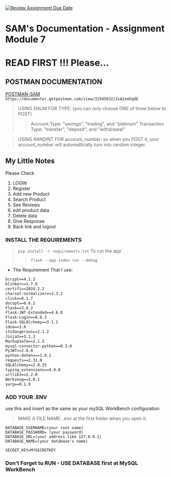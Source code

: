 [![Review Assignment Due Date](https://classroom.github.com/assets/deadline-readme-button-24ddc0f5d75046c5622901739e7c5dd533143b0c8e959d652212380cedb1ea36.svg)](https://classroom.github.com/a/mn6pV4Nk)

# SAM's Documentation - Assignment Module 7

# READ FIRST !!! Please... 

## POSTMAN DOCUMENTATION

[POSTMAN-SAM](https://documenter.getpostman.com/view/32945632/2sA2xmVqdE)
`https://documenter.getpostman.com/view/32945632/2sA2xmVqdE`

> USING ENUM FOR TYPE:
(you can only choose ONE of three below to POST)
>> Account Type: "savings", "trading", and "platinum"
>> Transaction Type: "transfer", "deposit", and "withdrawal"

>USING RANDINT FOR account_number: so when you POST it, your account_number will automattically turn into random integer.

## My Little Notes
Please Check
1. LOGIN
2. Register
3. Add new Product
4. Search Product
5. See Reviews
6. edit product data
7. Delete data
8. Give Response
9. Back link and logout

### INSTALL THE REQUIREMENTS

> `pip install -r requirements.txt`
> To run the app
>> `flask --app index run --debug `

- The Requirement That I use:

```reqirement.txt
bcrypt==4.1.2
blinker==1.7.0
certifi==2024.2.2
charset-normalizer==3.3.2
click==8.1.7
docopt==0.6.2
Flask==3.0.2
Flask-JWT-Extended==4.6.0
Flask-Login==0.6.3
Flask-SQLAlchemy==3.1.1
idna==3.6
itsdangerous==2.1.2
Jinja2==3.1.3
MarkupSafe==2.1.5
mysql-connector-python==8.3.0
PyJWT==2.8.0
python-dotenv==1.0.1
requests==2.31.0
SQLAlchemy==2.0.25
typing_extensions==4.9.0
urllib3==2.2.0
Werkzeug==3.0.1
yarg==0.1.9
```

### ADD YOUR .ENV

use this and insert as the same as your mySQL WorkBench configuration
>MAKE A FILE NAME: .env at the first folder when you open it. 
```
DATABASE_USERNAME=(your root name)
DATABASE_PASSWORD= (your password)
DATABASE_URL=(your address like 127.0.0.1)
DATABASE_NAME=(your database's name)

SECRET_KEY=MYSECRETKEY
```

### Don't Forget tu RUN - USE DATABASE first at MySQL WorkBench
